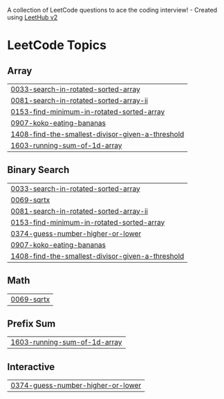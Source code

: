 A collection of LeetCode questions to ace the coding interview! - Created using [LeetHub v2](https://github.com/arunbhardwaj/LeetHub-2.0)
<!---LeetCode Topics Start-->
# LeetCode Topics
## Array
|  |
| ------- |
| [0033-search-in-rotated-sorted-array](https://github.com/shruthireddy-1505/October-25-/tree/master/0033-search-in-rotated-sorted-array) |
| [0081-search-in-rotated-sorted-array-ii](https://github.com/shruthireddy-1505/October-25-/tree/master/0081-search-in-rotated-sorted-array-ii) |
| [0153-find-minimum-in-rotated-sorted-array](https://github.com/shruthireddy-1505/October-25-/tree/master/0153-find-minimum-in-rotated-sorted-array) |
| [0907-koko-eating-bananas](https://github.com/shruthireddy-1505/October-25-/tree/master/0907-koko-eating-bananas) |
| [1408-find-the-smallest-divisor-given-a-threshold](https://github.com/shruthireddy-1505/October-25-/tree/master/1408-find-the-smallest-divisor-given-a-threshold) |
| [1603-running-sum-of-1d-array](https://github.com/shruthireddy-1505/October-25-/tree/master/1603-running-sum-of-1d-array) |
## Binary Search
|  |
| ------- |
| [0033-search-in-rotated-sorted-array](https://github.com/shruthireddy-1505/October-25-/tree/master/0033-search-in-rotated-sorted-array) |
| [0069-sqrtx](https://github.com/shruthireddy-1505/October-25-/tree/master/0069-sqrtx) |
| [0081-search-in-rotated-sorted-array-ii](https://github.com/shruthireddy-1505/October-25-/tree/master/0081-search-in-rotated-sorted-array-ii) |
| [0153-find-minimum-in-rotated-sorted-array](https://github.com/shruthireddy-1505/October-25-/tree/master/0153-find-minimum-in-rotated-sorted-array) |
| [0374-guess-number-higher-or-lower](https://github.com/shruthireddy-1505/October-25-/tree/master/0374-guess-number-higher-or-lower) |
| [0907-koko-eating-bananas](https://github.com/shruthireddy-1505/October-25-/tree/master/0907-koko-eating-bananas) |
| [1408-find-the-smallest-divisor-given-a-threshold](https://github.com/shruthireddy-1505/October-25-/tree/master/1408-find-the-smallest-divisor-given-a-threshold) |
## Math
|  |
| ------- |
| [0069-sqrtx](https://github.com/shruthireddy-1505/October-25-/tree/master/0069-sqrtx) |
## Prefix Sum
|  |
| ------- |
| [1603-running-sum-of-1d-array](https://github.com/shruthireddy-1505/October-25-/tree/master/1603-running-sum-of-1d-array) |
## Interactive
|  |
| ------- |
| [0374-guess-number-higher-or-lower](https://github.com/shruthireddy-1505/October-25-/tree/master/0374-guess-number-higher-or-lower) |
<!---LeetCode Topics End-->
